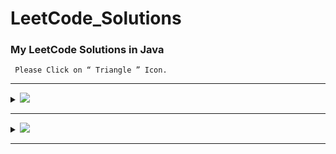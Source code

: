 # LeetCode_Solutions
### My LeetCode Solutions in Java
 
 `  Please Click on “ Triangle ” Icon. `
 
---

 <details>
<summary><img id="100 LeetCode Challenges" src="https://img.shields.io/badge/100_LeetCode_Challenges-red?style=for-the-badge"></summary>

| S.N         |   #    | Problems                                                                                          | Solutions        |
|:-------------------:|---|------------------------------------------------------------------------------------------------------|:----------------:|
|  01           ||     []() ||
|  02           |226|     [Invert Binary Tree](https://leetcode.com/problems/invert-binary-tree/description/) |<a href="https://github.com/abhinandanraj/LeetCode_Solutions/blob/main/Solutions/100%20LeetCode%20Challenges/Invert%20Binary%20Tree.java" target="_blank"><img src="https://img.shields.io/badge/Solution-lightgreen"></a>||
 
  </details>
  
  --- 
 
<details>
<summary><img id="January" src="https://img.shields.io/badge/January_2023-31-red?style=for-the-badge"></summary>

| Date                | #   | Problems                                                                                          | Solutions        |
|:-------------------:|---|------------------------------------------------------------------------------------------------------|:----------------:|
 | January 01         ||      | []() ||
 | January 02               | []() ||
 | January 03               | []() ||
 | January 04              | []() ||
 | January 05              | []() ||
 | January 06               | []() ||
 | January 07               | []() ||
 | January 08               | []() ||
 | January 09               | []() ||
 | January 10               | []() ||
 | January 11               | []() ||
 | January 12               | []() ||
 | January 13               | []() ||
 | January 14               | []() ||
 | January 15               | []() ||
 | January 16               | []() ||
 | January 17               | []() ||
 | January 18               | []() ||
 | January 19               | []() ||
 | January 20               | []() ||
 | January 21               | []() ||
 | January 22               | []() ||
 | January 23               | []() ||
 | January 24               | []() ||
 | January 25               | []() ||
 | January 26               | []() ||
 | January 27               | []() ||
 | January 28               | []() ||
 | January 29               | []() ||
 | January 30               | []() ||
 | January 31               | []() ||
 
  </details>
  
  --- 
